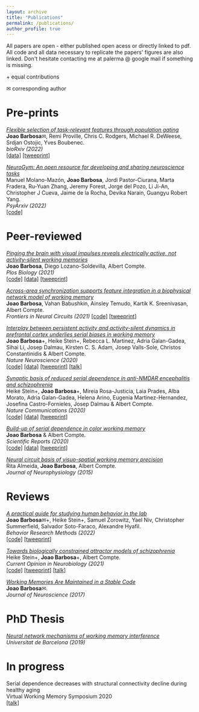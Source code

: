 ```yaml
---
layout: archive
title: "Publications"
permalink: /publications/
author_profile: true
---
```


All papers are open - either published open acess or directly linked to pdf. 
All code and all data necessary to replicate the papers' figures are also linked. 
Don't hesitate contacting me at palerma @ google mail if something is missing. 

\+ equal contributions

✉ corresponding author

Pre-prints
=====

[*Flexible selection of task-relevant features through population gating*](https://www.biorxiv.org/content/10.1101/2022.07.21.500962v2)  
**Joao Barbosa**✉, Remi Proville, Chris C. Rodgers, Michael R. DeWeese, Srdjan Ostojic, Yves Boubenec.    
*bioRxiv (2022)*  
[[data]](https://crcns.org/data-sets/pfc/pfc-1}{crcns.org/data-sets/pfc/pfc-1)
[[tweeprint]](https://twitter.com/jmourabarbosa/status/1550766362280198144)


[*NeuroGym: An open resource for developing and sharing neuroscience tasks*](https://psyarxiv.com/aqc9n/)  
Manuel Molano-Mazón, **Joao Barbosa**, Jordi Pastor-Ciurana, Marta Fradera, Ru-Yuan Zhang, Jeremy Forest, Jorge del Pozo, Li Ji-An, Christopher J Cueva, Jaime de la Rocha, Devika Narain, Guangyu Robert Yang.    
*PsyArxiv (2022)*  
[[code]](https://github.com/neurogym/neurogym)

Peer-reviewed
=====

[*Pinging the brain with visual impulses reveals electrically active, not activity-silent working memories*](https://journals.plos.org/plosbiology/article?id=10.1371/journal.pbio.3001436)  
**Joao Barbosa**, Diego Lozano-Soldevilla, Albert Compte.    
*Plos Biology (2021)*  
[[code]](https://github.com/comptelab/reactivations)
[[data]](https://github.com/comptelab/reactivations)
[[tweeprint]](https://twitter.com/jmourabarbosa/status/1385623043372900356)


[*Across-area synchronization supports feature integration in a biophysical network model of working memory*](https://www.frontiersin.org/articles/10.3389/fncir.2021.716965/full)  
**Joao Barbosa**, Vahan Babushkin, Ainsley Temudo, Kartik K. Sreenivasan, Albert Compte.  
*Frontiers in Neural Circuits (2021)*
[[code]](https://github.com/comptelab/binding)
[[tweeprint]](https://twitter.com/jmourabarbosa/status/1403339914859757568)


[*Interplay between persistent activity and activity-silent dynamics in prefrontal cortex underlies serial biases in working memory*](../files/barbosa_interplay.pdf)  
**Joao Barbosa**+, Heike Stein+, Rebecca L. Martinez, Adria Galan-Gadea, Sihai Li, Josep Dalmau, Kirsten C. S. Adam, Josep Valls-Sole, Christos Constantinidis & Albert Compte.  
*Nature Neuroscience (2020)*  
[[code]](https://github.com/comptelab/interplayPFC)
[[data]](https://github.com/comptelab/interplayPFC)
[[tweeprint]](https://twitter.com/jmourabarbosa/status/1275127297901813762)
[[talk]](https://www.youtube.com/watch?v=oKn2GYgQUCk)


[*Synaptic basis of reduced serial dependence in anti-NMDAR encephalitis and schizophrenia*](https://www.nature.com/articles/s41467-020-18033-3)  
Heike Stein+, **Joao Barbosa**+, Mireia Rosa-Justicia, Laia Prades, Alba Morato, Adria Galan-Gadea, Helena Arino, Eugenia Martinez-Hernandez, Josefina Castro-Fornieles, Josep Dalmau & Albert Compte.  
*Nature Communications (2020)*  
[[code]](https://github.com/comptelab/serialNMDA)
[[data]](https://github.com/comptelab/serialNMDA)
[[tweeprint]](https://twitter.com/heikecstein/status/1298238425288642561?lang=en)


[*Build-up of serial dependence in color working memory*](https://www.nature.com/articles/s41598-020-67861-2)  
**Joao Barbosa** & Albert Compte.   
*Scientific Reports (2020)*  
[[code]](https://github.com/comptelab/serial_color)
[[data]](https://github.com/comptelab/serial_color/)
[[tweeprint]](https://twitter.com/jmourabarbosa/status/1278703572029452289)


[*Neural circuit basis of visuo-spatial working memory precision*](../files/almeida.pdf)  
Rita Almeida, **Joao Barbosa**, Albert Compte.  
*Journal of Neurophysiology (2015)*  

Reviews
=====
[*A practical guide for studying human behavior in the lab*](../files/Barbosa_2022_BRM.pdf)  
**Joao Barbosa**✉+, Heike Stein+, Samuel Zorowitz, Yael Niv, Christopher Summerfield, Salvador Soto-Faraco, Alexandre Hyafil.    
*Behavior Research Methods (2022)*  
[[code]](https://github.com/ahyafil/SampleSize)
[[tweeprint]](https://twitter.com/jmourabarbosa/status/1359100591541280768)


[*Towards biologically constrained attractor models of schizophrenia*](../files/Stein_CONEURO.pdf)  
 Heike Stein+, **Joao Barbosa**+, Albert Compte.    
*Current Opinion in Neurobiology (2021)*  
[[code]](https://github.com/comptelab/attractorSZ)
[[tweeprint]](https://twitter.com/heikecstein/status/1377260009390800902)
[[talk]](https://youtu.be/H_ZohMK-Q6M)


[*Working Memories Are Maintained in a Stable Code*](../files/Barbosa2017.pdf)  
**Joao Barbosa**✉.  
*Journal of Neuroscience (2017)*

PhD Thesis
=====
[*Neural network mechanisms of working memory interference*](http://diposit.ub.edu/dspace/handle/2445/166717)   
*Universitat de Barcelona (2019)*

In progress
=====
Serial dependence decreases with structural connectivity decline during healthy aging  
Virtual Working Memory Symposium 2020  
[[talk]](https://youtu.be/dkFhOdXSvRo)


